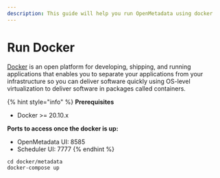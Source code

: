 ```yaml
---
description: This guide will help you run OpenMetadata using docker
---
```


# Run Docker

[Docker](https://docs.docker.com/get-started/overview/) is an open platform for developing, shipping, and running applications that enables you to separate your applications from your infrastructure so you can deliver software quickly using OS-level virtualization to deliver software in packages called containers.

{% hint style="info" %}
**Prerequisites**

* Docker &gt;= 20.10.x

**Ports to access once the docker is up:**

* OpenMetadata UI: 8585
* Scheduler UI: 7777
{% endhint %}

```text
cd docker/metadata
docker-compose up
```

